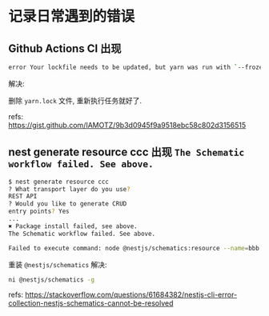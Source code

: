 # 记录日常遇到的错误

## Github Actions CI 出现

```sh
error Your lockfile needs to be updated, but yarn was run with `--frozen-lockfile`.
```

解决:

删除 `yarn.lock` 文件, 重新执行任务就好了.

refs: https://gist.github.com/IAMOTZ/9b3d0945f9a9518ebc58c802d3156515


## nest generate resource ccc 出现 `The Schematic workflow failed. See above.` 



```sh
$ nest generate resource ccc
? What transport layer do you use? 
REST API
? Would you like to generate CRUD 
entry points? Yes
...
✖ Package install failed, see above.
The Schematic workflow failed. See above.

Failed to execute command: node @nestjs/schematics:resource --name=bbb --no-dry-run --no-skip-import --language="ts" --source-root="src" --spec --no-flat --spec-file-suffix="spec"
```

重装 `@nestjs/schematics` 解决:

```sh
ni @nestjs/schematics -g
```

refs: https://stackoverflow.com/questions/61684382/nestjs-cli-error-collection-nestjs-schematics-cannot-be-resolved
